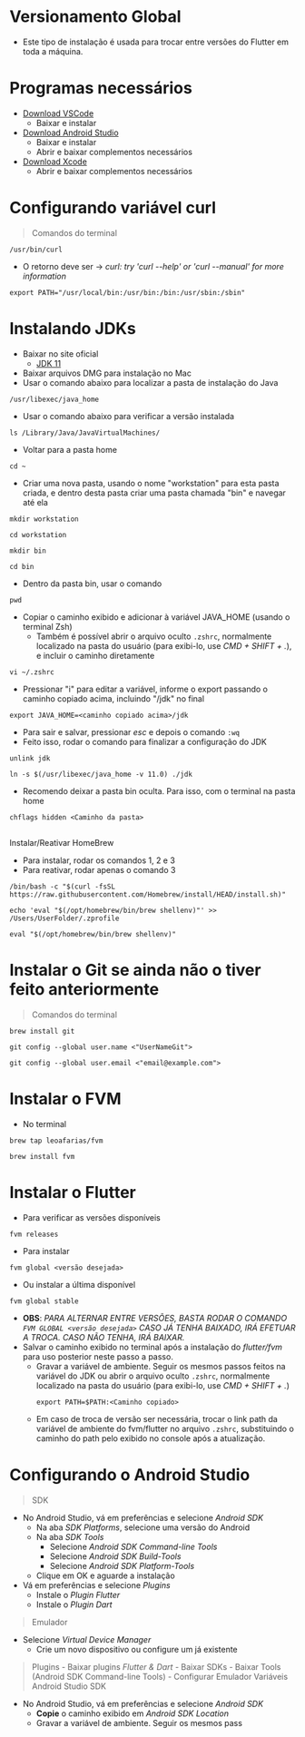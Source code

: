 # Versionamento Global
- Este tipo de instalação é usada para trocar entre versões do Flutter em toda a máquina.

# Programas necessários
- [Download VSCode](https://code.visualstudio.com/)
    - Baixar e instalar
- [Download Android Studio](https://developer.android.com/studio?hl=pt&gclid=CjwKCAjw0dKXBhBPEiwA2bmObQnK-HUSx7GH7u0_IsC1vf9_WvEzh0o1eDUsKa03aXz6D0zIGDSRrRoCnn8QAvD_BwE&gclsrc=aw.ds)
    - Baixar e instalar
    - Abrir e baixar complementos necessários
- [Download Xcode](https://apps.apple.com/us/app/xcode/id497799835?mt=12)
    - Abrir e baixar complementos necessários
    
# Configurando variável curl
> Comandos do terminal<br>
```
/usr/bin/curl
```
- O retorno deve ser -> *curl: try 'curl --help' or 'curl --manual' for more information* <br>

```
export PATH="/usr/local/bin:/usr/bin:/bin:/usr/sbin:/sbin"
```
# Instalando JDKs
- Baixar no site oficial
    - [JDK 11](https://www.oracle.com/br/java/technologies/javase/jdk11-archive-downloads.html)
- Baixar arquivos DMG para instalação no Mac
- Usar o comando abaixo para localizar a pasta de instalação do Java
```
/usr/libexec/java_home
```
- Usar o comando abaixo para verificar a versão instalada
```
ls /Library/Java/JavaVirtualMachines/
```
- Voltar para a pasta home
```
cd ~
```
- Criar uma nova pasta, usando o nome "workstation" para esta pasta criada, e dentro desta pasta criar uma pasta chamada "bin" e navegar até ela
```
mkdir workstation
```
```
cd workstation
```
```
mkdir bin
```
```
cd bin
```
- Dentro da pasta bin, usar o comando 
```
pwd
```
- Copiar o caminho exibido e adicionar à variável JAVA_HOME (usando o terminal Zsh)
    - Também é possível abrir o arquivo oculto `.zshrc`, normalmente localizado na pasta do usuário (para exibi-lo, use *CMD + SHIFT + .*), e incluir o caminho diretamente
```
vi ~/.zshrc
```
- Pressionar "i" para editar a variável, informe o export passando o caminho copiado acima, incluindo "/jdk" no final
```
export JAVA_HOME=<caminho copiado acima>/jdk
```
- Para sair e salvar, pressionar *esc* e depois o comando ```:wq```
- Feito isso, rodar o comando para finalizar a configuração do JDK
```
unlink jdk 
```
```
ln -s $(/usr/libexec/java_home -v 11.0) ./jdk
```
- Recomendo deixar a pasta bin oculta. Para isso, com o terminal na pasta home
```
chflags hidden <Caminho da pasta>
```
##

 Instalar/Reativar HomeBrew
- Para instalar, rodar os comandos 1, 2 e 3
- Para reativar, rodar apenas o comando 3
```
/bin/bash -c "$(curl -fsSL https://raw.githubusercontent.com/Homebrew/install/HEAD/install.sh)"
```
```
echo 'eval "$(/opt/homebrew/bin/brew shellenv)"' >> /Users/UserFolder/.zprofile
```
```
eval "$(/opt/homebrew/bin/brew shellenv)"
```
# Instalar o Git se ainda não o tiver feito anteriormente
> Comandos do terminal<br>
```
brew install git
```
```
git config --global user.name <"UserNameGit">
```
```
git config --global user.email <"email@example.com">
```
# Instalar o FVM
- No terminal
```
brew tap leoafarias/fvm
```
```
brew install fvm
```
# Instalar o Flutter
- Para verificar as versões disponíveis
```
fvm releases
```
- Para instalar
```
fvm global <versão desejada>
```
- Ou instalar a última disponível
```
fvm global stable
```
- **OBS**: *PARA ALTERNAR ENTRE VERSÕES, BASTA RODAR O COMANDO ```FVM GLOBAL <versão desejada>``` CASO JÁ TENHA BAIXADO, IRÁ EFETUAR A TROCA. CASO NÃO TENHA, IRÁ BAIXAR.*
- Salvar o caminho exibido no terminal após a instalação do *flutter/fvm* para uso posterior neste passo a passo.
    - Gravar a variável de ambiente. Seguir os mesmos passos feitos na variável do JDK ou abrir o arquivo oculto `.zshrc`, normalmente localizado na pasta do usuário (para exibi-lo, use *CMD + SHIFT + .*)
        ```
        export PATH=$PATH:<Caminho copiado>
        ```
    - Em caso de troca de versão ser necessária, trocar o link path da variável de ambiente do fvm/flutter no arquivo `.zshrc`, substituindo o caminho do path pelo exibido no console após a atualização.

# Configurando o Android Studio
>SDK
- No Android Studio, vá em preferências e selecione *Android SDK*
    - Na aba *SDK Platforms*, selecione uma versão do Android
    - Na aba *SDK Tools*
        - Selecione *Android SDK Command-line Tools*
        - Selecione *Android SDK Build-Tools*
        - Selecione *Android SDK Platform-Tools*
    - Clique em OK e aguarde a instalação
- Vá em preferências e selecione *Plugins*
    - Instale o *Plugin Flutter*
    - Instale o *Plugin Dart*
>Emulador
- Selecione *Virtual Device Manager*
    - Crie um novo dispositivo ou configure um já existente
>Plugins
    - Baixar plugins *Flutter & Dart*
    - Baixar SDKs
    - Baixar Tools (Android SDK Command-line Tools)
    - Configurar Emulador
>Variáveis Android Studio SDK
- No Android Studio, vá em preferências e selecione *Android SDK*
    - **Copie** o caminho exibido em *Android SDK Location*
    - Gravar a variável de ambiente. Seguir os mesmos pass